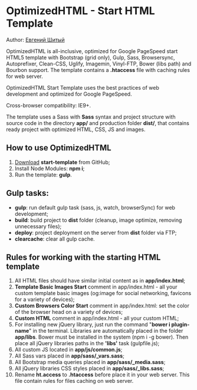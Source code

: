 <h1>OptimizedHTML - Start HTML Template</h1>

<p>
	<!-- <img src="https://raw.githubusercontent.com/agragregra/optimizedhtml-start-template/master/app/img/preview.jpg" alt="Start HTML Template"> -->
</p>

<p>Author: <a href="http://portfolio.pool-school.kiev.ua/" target="_blank">Евгений Шитый</a>

<p>OptimizedHTML is all-inclusive, optimized for Google PageSpeed start HTML5 template with Bootstrap (grid only), Gulp, Sass, Browsersync, Autoprefixer, Clean-CSS, Uglify, Imagemin, Vinyl-FTP, Bower (libs path) and Bourbon support. The template contains a <strong>.htaccess</strong> file with caching rules for web server.</p>

<p>OptimizedHTML Start Template uses the best practices of web development and optimized for Google PageSpeed.</p>

<p>Cross-browser compatibility: IE9+.</p>

<p>The template uses a Sass with <strong>Sass</strong> syntax and project structure with source code in the directory <strong>app/</strong> and production folder <strong>dist/</strong>, that contains ready project with optimized HTML, CSS, JS and images.</p>

<h2>How to use OptimizedHTML</h2>

<ol>
	<li><a href="https://github.com/Jenya476/start_template.git">Download</a> <strong>start-template</strong> from GitHub;</li>
	<li>Install Node Modules: <strong>npm i</strong>;</li>
	<li>Run the template: <strong>gulp</strong>.</li>
</ol>

<h2>Gulp tasks:</h2>

<ul>
	<li><strong>gulp</strong>: run default gulp task (sass, js, watch, browserSync) for web development;</li>
	<li><strong>build</strong>: build project to <strong>dist</strong> folder (cleanup, image optimize, removing unnecessary files);</li>
	<li><strong>deploy</strong>: project deployment on the server from <strong>dist</strong> folder via FTP;</li>
	<li><strong>clearcache</strong>: clear all gulp cache.</li>
</ul>

<h2>Rules for working with the starting HTML template</h2>

<ol>
	<li>All HTML files should have similar initial content as in <strong>app/index.html</strong>;</li>
	<li><strong>Template Basic Images Start</strong> comment in app/index.html - all your custom template basic images (og:image for social networking, favicons for a variety of devices);</li>
	<li><strong>Custom Browsers Color Start</strong> comment in app/index.html: set the color of the browser head on a variety of devices;</li>
	<li><strong>Custom HTML</strong> comment in app/index.html - all your custom HTML;</li>
	<li>For installing new jQuery library, just run the command "<strong>bower i plugin-name</strong>" in the terminal. Libraries are automatically placed in the folder <strong>app/libs</strong>. Bower must be installed in the system (npm i -g bower). Then place all jQuery libraries paths in the <strong>'libs'</strong> task (gulpfile.js);</li>
	<li>All custom JS located in <strong>app/js/common.js</strong>;</li>
	<li>All Sass vars placed in <strong>app/sass/_vars.sass</strong>;</li>
	<li>All Bootstrap media queries placed in <strong>app/sass/_media.sass</strong>;</li>
	<li>All jQuery libraries CSS styles placed in <strong>app/sass/_libs.sass</strong>;</li>
	<li>Rename <strong>ht.access</strong> to <strong>.htaccess</strong> before place it in your web server. This file contain rules for files caching on web server.</li>
</ol>
